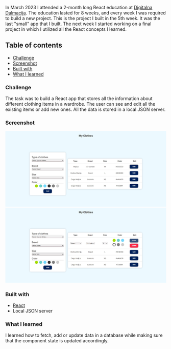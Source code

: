 In March 2023 I attended a 2-month long React education at [Digitalna Dalmacija](https://digitalnadalmacija.hr/). The education lasted for 8 weeks, and every week I was required to build a new project. This is the project I built in the 5th week. It was the last "small" app that I built. The next week I started working on a final project in which I utilized all the React concepts I learned.

## Table of contents

- [Challenge](#challenge)
- [Screenshot](#screenshot)
- [Built with](#built-with)
- [What I learned](#what-i-learned)

### Challenge

The task was to build a React app that stores all the information about different clothing items in a wardrobe. The user can see and edit all the existing items or add new ones. All the data is stored in a local JSON server.

### Screenshot

![](./src/assets/default.jpg)
![](./src/assets/edit.jpg)

### Built with

- [React](https://reactjs.org/)
- Local JSON server

### What I learned

I learned how to fetch, add or update data in a database while making sure that the component state is updated accordingly.
